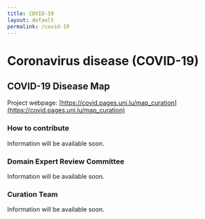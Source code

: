 ```yaml
---
title: COVID-19
layout: default
permalink: /covid-19
---
```


# Coronavirus disease (COVID-19)
## COVID-19 Disease Map

Project webpage: [https://covid.pages.uni.lu/map_curation](https://covid.pages.uni.lu/map_curation)  

### How to contribute

Information will be available soon.

### Domain Expert Review Committee

Information will be available soon.

### Curation Team

Information will be available soon.
